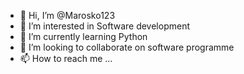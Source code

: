 - 👋 Hi, I’m @Marosko123
- 👀 I’m interested in Software development
- 🌱 I’m currently learning Python
- 💞️ I’m looking to collaborate on software programme
- 📫 How to reach me ...

<!---
Marosko123/Marosko123 is a ✨ special ✨ repository because its `README.md` (this file) appears on your GitHub profile.
You can click the Preview link to take a look at your changes.
--->

